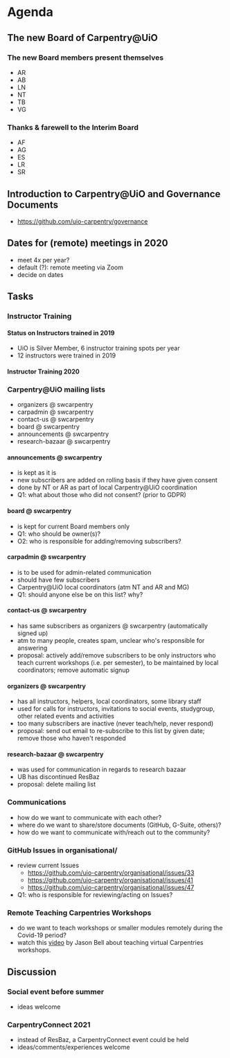 # Agenda

## The new Board of Carpentry@UiO

### The new Board members present themselves
- AR
- AB
- LN
- NT
- TB
- VG

### Thanks & farewell to the Interim Board
- AF
- AG
- ES
- LR
- SR

## Introduction to Carpentry@UiO and Governance Documents
- https://github.com/uio-carpentry/governance

## Dates for (remote) meetings in 2020
- meet 4x per year?
- default (?): remote meeting via Zoom
- decide on dates

## Tasks

### Instructor Training

#### Status on Instructors trained in 2019
- UiO is Silver Member, 6 instructor training spots per year
- 12 instructors were trained in 2019

#### Instructor Training 2020

### Carpentry@UiO mailing lists

- organizers @ swcarpentry
- carpadmin @ swcarpentry
- contact-us @ swcarpentry
- board @ swcarpentry
- announcements @ swcarpentry
- research-bazaar @ swcarpentry

#### announcements @ swcarpentry 
- is kept as it is
- new subscribers are added on rolling basis if they have given consent
- done by NT or AR as part of local Carpentry@UiO coordination
- Q1: what about those who did not consent? (prior to GDPR)

#### board @ swcarpentry
- is kept for current Board members only
- Q1: who should be owner(s)?
- O2: who is responsible for adding/removing subscribers?

#### carpadmin @ swcarpentry
- is to be used for admin-related communication
- should have few subscribers
- Carpentry@UiO local coordinators (atm NT and AR and MG)
- Q1: should anyone else be on this list? why?

#### contact-us @ swcarpentry
- has same subscribers as organizers @ swcarpentry (automatically signed up)
- atm to many people, creates spam, unclear who's responsible for answering
- proposal: actively add/remove subscribers to be only instructors who teach current workshops (i.e. per semester), to be maintained by local coordinators; remove automatic signup

#### organizers @ swcarpentry
- has all instructors, helpers, local coordinators, some library staff
- used for calls for instructors, invitations to social events, studygroup, other related events and activities
- too many subscribers are inactive (never teach/help, never respond)
- proposal: send out email to re-subscribe to this list by given date; remove those who haven't responded

#### research-bazaar @ swcarpentry
- was used for communication in regards to research bazaar
- UB has discontinued ResBaz
- proposal: delete mailing list

### Communications
- how do we want to communicate with each other?
- where do we want to share/store documents (GitHub, G-Suite, others)?
- how do we want to communicate with/reach out to the community?

### GitHub Issues in organisational/
- review current Issues
  - https://github.com/uio-carpentry/organisational/issues/33
  - https://github.com/uio-carpentry/organisational/issues/41
  - https://github.com/uio-carpentry/organisational/issues/47
- Q1: who is responsible for reviewing/acting on Issues?

### Remote Teaching Carpentries Workshops
- do we want to teach workshops or smaller modules remotely during the Covid-19 period?
- watch this [video](https://youtu.be/MzsJyOkxqv8) by Jason Bell about teaching virtual Carpentries workshops.

## Discussion

### Social event before summer
- ideas welcome

### CarpentryConnect 2021
- instead of ResBaz, a CarpentryConnect event could be held
- ideas/comments/experiences welcome
